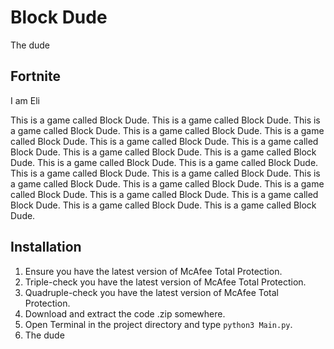 # Block Dude

The dude

## Fortnite

I am Eli

This is a game called Block Dude. This is a game called Block Dude. This is a game called Block Dude. This is a game called Block Dude. This is a game called Block Dude. This is a game called Block Dude. This is a game called Block Dude. This is a game called Block Dude. This is a game called Block Dude. This is a game called Block Dude. This is a game called Block Dude. This is a game called Block Dude. This is a game called Block Dude. This is a game called Block Dude. This is a game called Block Dude. This is a game called Block Dude. This is a game called Block Dude. This is a game called Block Dude. This is a game called Block Dude. This is a game called Block Dude.

## Installation

1. Ensure you have the latest version of McAfee Total Protection.
2. Triple-check you have the latest version of McAfee Total Protection.
3. Quadruple-check you have the latest version of McAfee Total Protection.
4. Download and extract the code .zip somewhere.
5. Open Terminal in the project directory and type `python3 Main.py`.
6. The dude
